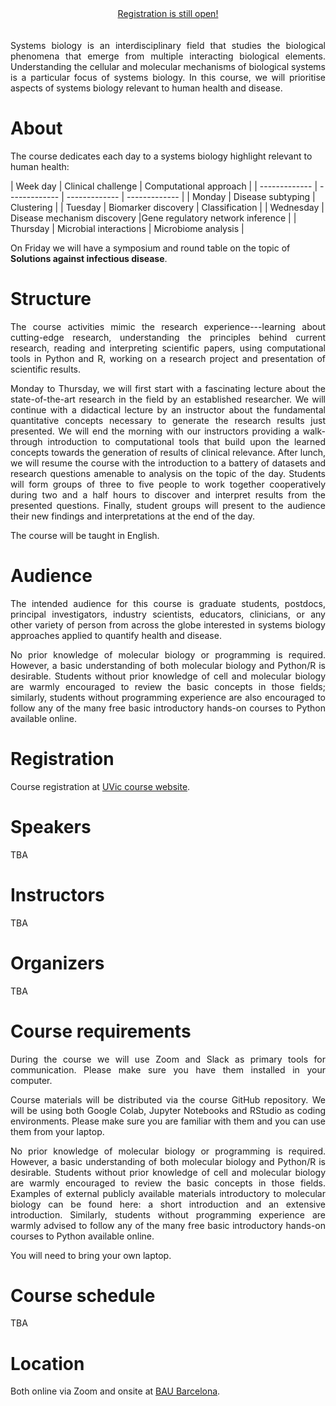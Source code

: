 <div align="center">
<a href="https://tinyurl.com/5sznepef" target="_blank">Registration is still open!</a>
</div> <br/> <br/>

<div align="justify">
Systems biology is an interdisciplinary field that studies the biological phenomena that emerge from multiple interacting biological elements.
Understanding the cellular and molecular mechanisms of biological systems is a particular focus of systems biology.
In this course, we will prioritise aspects of systems biology relevant to human health and disease.
</div>

# About
The course dedicates each day to a systems biology highlight relevant to human health:

| Week day      | Clinical challenge | Computational approach |
| ------------- | ------------- | ------------- | ------------- |
| Monday  | Disease subtyping  | Clustering |
| Tuesday  | Biomarker discovery | Classification |
| Wednesday  | Disease mechanism discovery  |Gene regulatory network inference |
| Thursday  | Microbial interactions  | Microbiome analysis |

On Friday we will have a symposium and round table on the topic of __Solutions against infectious disease__.

# Structure
<div align="justify">
The course activities mimic the research experience---learning about cutting-edge research, understanding the principles behind current research, reading and interpreting scientific papers, using computational tools in Python and R, working on a research project and presentation of scientific results.

Monday to Thursday, we will first start with a fascinating lecture about the state-of-the-art research in the field by an established researcher.
We will continue with a didactical lecture by an instructor about the fundamental quantitative concepts necessary to generate the research results just presented.
We will end the morning with our instructors providing a walk-through introduction to computational tools that build upon the learned concepts towards the generation of results of clinical relevance.
After lunch, we will resume the course with the introduction to a battery of datasets and research questions amenable to analysis on the topic of the day.
Students will form groups of three to five people to work together cooperatively during two and a half hours to discover and interpret results from the presented questions.
Finally, student groups will present to the audience their new findings and interpretations at the end of the day.

The course will be taught in English.
</div>

# Audience
<div align="justify">
The intended audience for this course is graduate students, postdocs, principal investigators, industry scientists, educators, clinicians, or any other variety of person from across the globe interested in systems biology approaches applied to quantify health and disease.

No prior knowledge of molecular biology or programming is required.
However, a basic understanding of both molecular biology and Python/R is desirable.
Students without prior knowledge of cell and molecular biology are warmly encouraged to review the basic concepts in those fields; similarly, students without programming experience are also encouraged to follow any of the many free basic introductory hands-on courses to Python available online.
</div>

# Registration
Course registration at <a href="https://tinyurl.com/5sznepef" target="_blank">UVic course website</a>.

# Speakers
TBA

# Instructors
TBA

# Organizers
TBA

# Course requirements
<div align="justify">
During the course we will use Zoom and Slack as primary tools for communication. Please make sure you have them installed in your computer.

Course materials will be distributed via the course GitHub repository.
We will be using both Google Colab, Jupyter Notebooks and RStudio as coding environments.
Please make sure you are familiar with them and you can use them from your laptop.

No prior knowledge of molecular biology or programming is required.
However, a basic understanding of both molecular biology and Python/R is desirable.
Students without prior knowledge of cell and molecular biology are warmly encouraged to review the basic concepts in those fields.
Examples of external publicly available materials introductory to molecular biology can be found here: a short introduction and an extensive introduction. Similarly, students without programming experience are warmly advised to follow any of the many free basic introductory hands-on courses to Python available online.  

You will need to bring your own laptop.
</div>

# Course schedule
TBA

# Location
<div align="justify">
Both online via Zoom and onsite at <a href="https://tinyurl.com/5sznepef" target="_blank">BAU Barcelona</a>.
</div>
